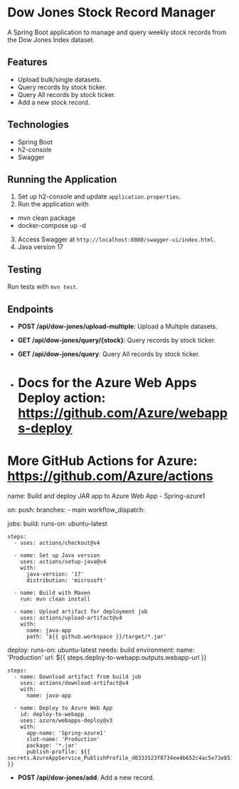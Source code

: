 # Dow Jones Stock Record Manager

A Spring Boot application to manage and query weekly stock records from the Dow Jones Index dataset.

## Features
- Upload bulk/single datasets.
- Query records by stock ticker.
- Query All records by stock ticker.
- Add a new stock record.

## Technologies
- Spring Boot
- h2-console
- Swagger


## Running the Application
1. Set up h2-console and update `application.properties`.
2. Run the application with 
- mvn clean package
- docker-compose up -d
3. Access Swagger at `http://localhost:8080/swagger-ui/index.html`.
4. Java version 17

## Testing
Run tests with `mvn test`.

## Endpoints
- **POST /api/dow-jones/upload-multiple**: Upload a Multiple datasets.
- **GET /api/dow-jones/query/{stock}**: Query records by stock ticker.
- **GET /api/dow-jones/query**: Query All records by stock ticker.

- # Docs for the Azure Web Apps Deploy action: https://github.com/Azure/webapps-deploy
# More GitHub Actions for Azure: https://github.com/Azure/actions

name: Build and deploy JAR app to Azure Web App - Spring-azure1

on:
  push:
    branches:
      - main
  workflow_dispatch:

jobs:
  build:
    runs-on: ubuntu-latest

    steps:
      - uses: actions/checkout@v4

      - name: Set up Java version
        uses: actions/setup-java@v4
        with:
          java-version: '17'
          distribution: 'microsoft'

      - name: Build with Maven
        run: mvn clean install

      - name: Upload artifact for deployment job
        uses: actions/upload-artifact@v4
        with:
          name: java-app
          path: '${{ github.workspace }}/target/*.jar'

  deploy:
    runs-on: ubuntu-latest
    needs: build
    environment:
      name: 'Production'
      url: ${{ steps.deploy-to-webapp.outputs.webapp-url }}
      
    steps:
      - name: Download artifact from build job
        uses: actions/download-artifact@v4
        with:
          name: java-app
      
      - name: Deploy to Azure Web App
        id: deploy-to-webapp
        uses: azure/webapps-deploy@v3
        with:
          app-name: 'Spring-azure1'
          slot-name: 'Production'
          package: '*.jar'
          publish-profile: ${{ secrets.AzureAppService_PublishProfile_d0333523f8734ee4b652c4ac5e73e851 }}
- **POST /api/dow-jones/add**: Add a new record.
